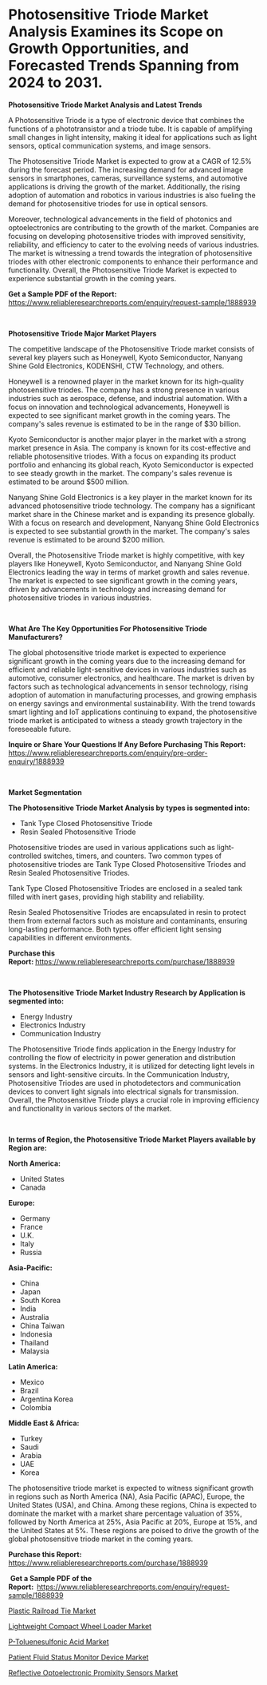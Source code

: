 <p><h1>Photosensitive Triode Market Analysis Examines its Scope on Growth Opportunities, and Forecasted Trends Spanning from 2024 to 2031.</h1></p><p><strong>Photosensitive Triode Market Analysis and Latest Trends</strong></p>
<p><p>A Photosensitive Triode is a type of electronic device that combines the functions of a phototransistor and a triode tube. It is capable of amplifying small changes in light intensity, making it ideal for applications such as light sensors, optical communication systems, and image sensors.</p><p>The Photosensitive Triode Market is expected to grow at a CAGR of 12.5% during the forecast period. The increasing demand for advanced image sensors in smartphones, cameras, surveillance systems, and automotive applications is driving the growth of the market. Additionally, the rising adoption of automation and robotics in various industries is also fueling the demand for photosensitive triodes for use in optical sensors.</p><p>Moreover, technological advancements in the field of photonics and optoelectronics are contributing to the growth of the market. Companies are focusing on developing photosensitive triodes with improved sensitivity, reliability, and efficiency to cater to the evolving needs of various industries. The market is witnessing a trend towards the integration of photosensitive triodes with other electronic components to enhance their performance and functionality. Overall, the Photosensitive Triode Market is expected to experience substantial growth in the coming years.</p></p>
<p><strong>Get a Sample PDF of the Report:&nbsp;</strong> <a href="https://www.reliableresearchreports.com/enquiry/request-sample/1888939">https://www.reliableresearchreports.com/enquiry/request-sample/1888939</a></p>
<p>&nbsp;</p>
<p><strong>Photosensitive Triode Major Market Players</strong></p>
<p><p>The competitive landscape of the Photosensitive Triode market consists of several key players such as Honeywell, Kyoto Semiconductor, Nanyang Shine Gold Electronics, KODENSHI, CTW Technology, and others.</p><p>Honeywell is a renowned player in the market known for its high-quality photosensitive triodes. The company has a strong presence in various industries such as aerospace, defense, and industrial automation. With a focus on innovation and technological advancements, Honeywell is expected to see significant market growth in the coming years. The company's sales revenue is estimated to be in the range of $30 billion.</p><p>Kyoto Semiconductor is another major player in the market with a strong market presence in Asia. The company is known for its cost-effective and reliable photosensitive triodes. With a focus on expanding its product portfolio and enhancing its global reach, Kyoto Semiconductor is expected to see steady growth in the market. The company's sales revenue is estimated to be around $500 million.</p><p>Nanyang Shine Gold Electronics is a key player in the market known for its advanced photosensitive triode technology. The company has a significant market share in the Chinese market and is expanding its presence globally. With a focus on research and development, Nanyang Shine Gold Electronics is expected to see substantial growth in the market. The company's sales revenue is estimated to be around $200 million.</p><p>Overall, the Photosensitive Triode market is highly competitive, with key players like Honeywell, Kyoto Semiconductor, and Nanyang Shine Gold Electronics leading the way in terms of market growth and sales revenue. The market is expected to see significant growth in the coming years, driven by advancements in technology and increasing demand for photosensitive triodes in various industries.</p></p>
<p>&nbsp;</p>
<p><strong>What Are The Key Opportunities For Photosensitive Triode Manufacturers?</strong></p>
<p><p>The global photosensitive triode market is expected to experience significant growth in the coming years due to the increasing demand for efficient and reliable light-sensitive devices in various industries such as automotive, consumer electronics, and healthcare. The market is driven by factors such as technological advancements in sensor technology, rising adoption of automation in manufacturing processes, and growing emphasis on energy savings and environmental sustainability. With the trend towards smart lighting and IoT applications continuing to expand, the photosensitive triode market is anticipated to witness a steady growth trajectory in the foreseeable future.</p></p>
<p><strong>Inquire or Share Your Questions If Any Before Purchasing This Report:</strong> <a href="https://www.reliableresearchreports.com/enquiry/pre-order-enquiry/1888939">https://www.reliableresearchreports.com/enquiry/pre-order-enquiry/1888939</a></p>
<p>&nbsp;</p>
<p><strong>Market Segmentation</strong></p>
<p><strong>The Photosensitive Triode Market Analysis by types is segmented into:</strong></p>
<p><ul><li>Tank Type Closed Photosensitive Triode</li><li>Resin Sealed Photosensitive Triode</li></ul></p>
<p><p>Photosensitive triodes are used in various applications such as light-controlled switches, timers, and counters. Two common types of photosensitive triodes are Tank Type Closed Photosensitive Triodes and Resin Sealed Photosensitive Triodes. </p><p>Tank Type Closed Photosensitive Triodes are enclosed in a sealed tank filled with inert gases, providing high stability and reliability. </p><p>Resin Sealed Photosensitive Triodes are encapsulated in resin to protect them from external factors such as moisture and contaminants, ensuring long-lasting performance. Both types offer efficient light sensing capabilities in different environments.</p></p>
<p><strong>Purchase this Report:&nbsp;</strong><a href="https://www.reliableresearchreports.com/purchase/1888939">https://www.reliableresearchreports.com/purchase/1888939</a></p>
<p>&nbsp;</p>
<p><strong>The Photosensitive Triode Market Industry Research by Application is segmented into:</strong></p>
<p><ul><li>Energy Industry</li><li>Electronics Industry</li><li>Communication Industry</li></ul></p>
<p><p>The Photosensitive Triode finds application in the Energy Industry for controlling the flow of electricity in power generation and distribution systems. In the Electronics Industry, it is utilized for detecting light levels in sensors and light-sensitive circuits. In the Communication Industry, Photosensitive Triodes are used in photodetectors and communication devices to convert light signals into electrical signals for transmission. Overall, the Photosensitive Triode plays a crucial role in improving efficiency and functionality in various sectors of the market.</p></p>
<p>&nbsp;</p>
<p><strong>In terms of Region, the Photosensitive Triode Market Players available by Region are:</strong></p>
<p>
    <p> <strong> North America: </strong>
        <ul>
            <li>United States</li>
            <li>Canada</li>
        </ul>
        </p> 
    <p> <strong> Europe: </strong>
        <ul>
            <li>Germany</li>
            <li>France</li>
            <li>U.K.</li>
            <li>Italy</li>
            <li>Russia</li>
        </ul>
        </p> 
    <p> <strong> Asia-Pacific: </strong>
        <ul>
            <li>China</li>
            <li>Japan</li>
            <li>South Korea</li>
            <li>India</li>
            <li>Australia</li>
            <li>China Taiwan</li>
            <li>Indonesia</li>
            <li>Thailand</li>
            <li>Malaysia</li>
        </ul>
        </p> 
    <p> <strong> Latin America: </strong>
        <ul>
            <li>Mexico</li>
            <li>Brazil</li>
            <li>Argentina Korea</li>
            <li>Colombia</li>
        </ul>
        </p> 
    <p> <strong> Middle East & Africa: </strong>
        <ul>
            <li>Turkey</li>
            <li>Saudi</li>
            <li>Arabia</li>
            <li>UAE</li>
            <li>Korea</li>
        </ul>
    </p>
    </p>
<p><p>The photosensitive triode market is expected to witness significant growth in regions such as North America (NA), Asia Pacific (APAC), Europe, the United States (USA), and China. Among these regions, China is expected to dominate the market with a market share percentage valuation of 35%, followed by North America at 25%, Asia Pacific at 20%, Europe at 15%, and the United States at 5%. These regions are poised to drive the growth of the global photosensitive triode market in the coming years.</p></p>
<p><strong>Purchase this Report: </strong><a href="https://www.reliableresearchreports.com/purchase/1888939">https://www.reliableresearchreports.com/purchase/1888939</a></p>
<p>&nbsp;<strong>Get a Sample PDF of the Report:&nbsp;&nbsp;</strong><a href="https://www.reliableresearchreports.com/enquiry/request-sample/1888939">https://www.reliableresearchreports.com/enquiry/request-sample/1888939</a></p>
<p><strong></strong></p>
<p><p><a href="https://view.publitas.com/reportprime-1/plastic-railroad-tie-market-research-report-unlocks-analysis-on-the-market-financial-status-market-size-and-market-revenue-upto-2031/">Plastic Railroad Tie Market</a></p><p><a href="https://view.publitas.com/reportprime-1/lightweight-compact-wheel-loader-market-size-growth-outlook-from-2024-to-2031-projecting-at-markets-trends-analysis-by-application-regional-outlook-and-revenue/">Lightweight Compact Wheel Loader Market</a></p><p><a href="https://picayune-night-cbd.notion.site/P-Toluenesulfonic-Acid-Market-Centers-on-Aspects-such-as-Market-Growth-Market-Share-Market-Opportu-aa54ed024d1442f69e180aa637eba9bb">P-Toluenesulfonic Acid Market</a></p><p><a href="https://butternut-bug-553.notion.site/Patient-Fluid-Status-Monitor-Device-Market-Provides-a-Comprehensive-Analysis-Including-a-Macro-Overv-3545ed12dd5549f2b8851aeb8534bbf4">Patient Fluid Status Monitor Device Market</a></p><p><a href="https://github.com/edytherolanlouisejk1miz0wig/Market-Research-Report-List-1/blob/main/reflective-optoelectronic-promixity-sensors-market.md">Reflective Optoelectronic Promixity Sensors Market</a></p></p>